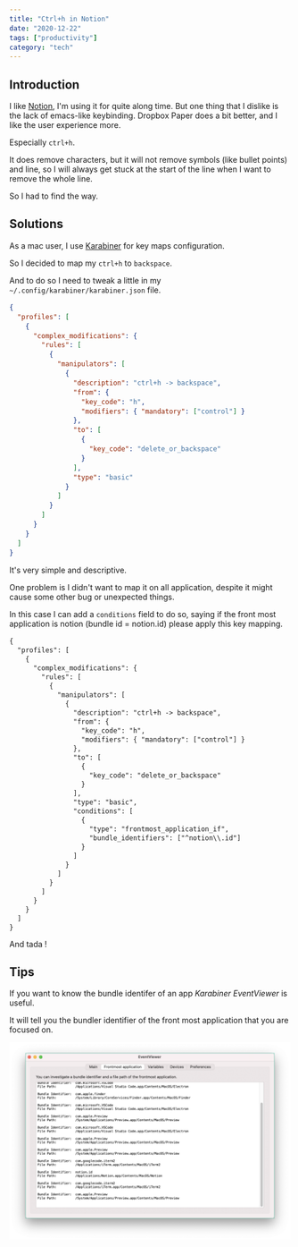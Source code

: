```yaml
---
title: "Ctrl+h in Notion"
date: "2020-12-22"
tags: ["productivity"]
category: "tech"
---
```


## Introduction

I like [Notion](https://www.notion.so/), I'm using it for quite along time. But one thing that I dislike is the lack of emacs-like keybinding.
Dropbox Paper does a bit better, and I like the user experience more.

Especially `ctrl+h`.

It does remove characters, but it will not remove symbols (like bullet points) and line, so I will always get stuck at the start of the line when I want to remove the whole line.

So I had to find the way.

## Solutions

As a mac user, I use [Karabiner](https://karabiner-elements.pqrs.org/) for key maps configuration.

So I decided to map my `ctrl+h` to `backspace`.

And to do so I need to tweak a little in my `~/.config/karabiner/karabiner.json` file.

```json
{
  "profiles": [
    {
      "complex_modifications": {
        "rules": [
          {
            "manipulators": [
              {
                "description": "ctrl+h -> backspace",
                "from": {
                  "key_code": "h",
                  "modifiers": { "mandatory": ["control"] }
                },
                "to": [
                  {
                    "key_code": "delete_or_backspace"
                  }
                ],
                "type": "basic"
              }
            ]
          }
        ]
      }
    }
  ]
}
```

It's very simple and descriptive.

One problem is I didn't want to map it on all application, despite it might cause some other bug or unexpected things.

In this case I can add a `conditions` field to do so, saying if the front most application is notion (bundle id = notion.id) please apply this key mapping.

```json{20-25}
{
  "profiles": [
    {
      "complex_modifications": {
        "rules": [
          {
            "manipulators": [
              {
                "description": "ctrl+h -> backspace",
                "from": {
                  "key_code": "h",
                  "modifiers": { "mandatory": ["control"] }
                },
                "to": [
                  {
                    "key_code": "delete_or_backspace"
                  }
                ],
                "type": "basic",
                "conditions": [
                  {
                    "type": "frontmost_application_if",
                    "bundle_identifiers": ["^notion\\.id"]
                  }
                ]
              }
            ]
          }
        ]
      }
    }
  ]
}
```

And tada !


## Tips

If you want to know the bundle identifer of an app _Karabiner EventViewer_ is useful.

It will tell you the bundler identifier of the front most application that you are focused on.

![karabiner-eventviewer](./karabiner-eventviewer.png)



